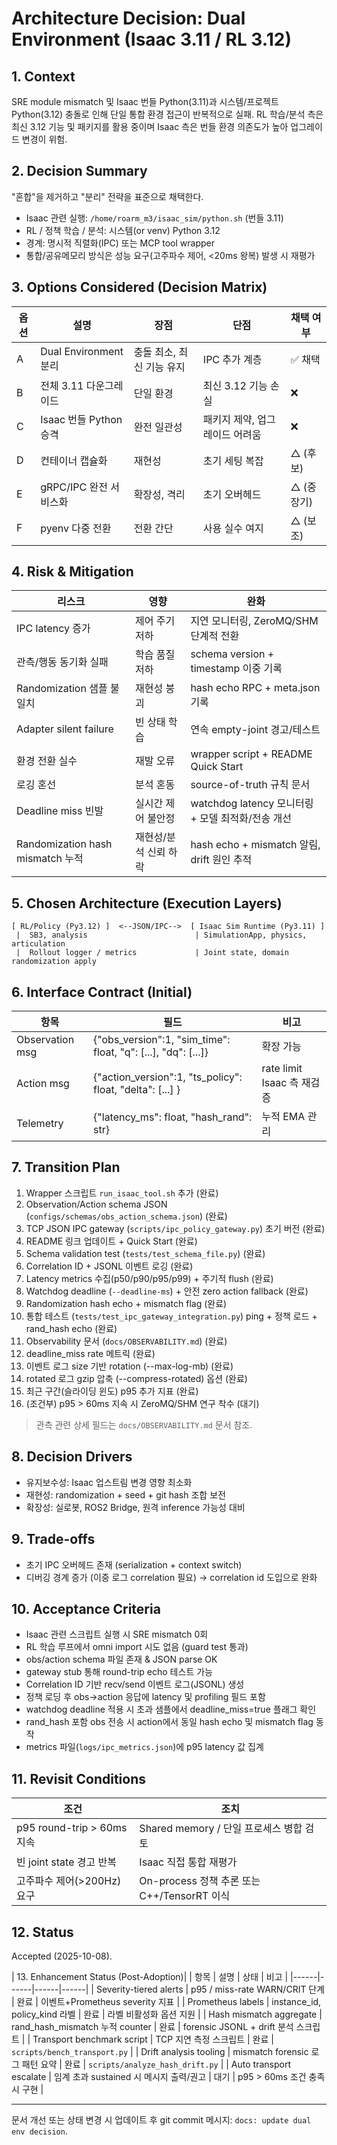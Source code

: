 # Architecture Decision: Dual Environment (Isaac 3.11 / RL 3.12)

## 1. Context
SRE module mismatch 및 Isaac 번들 Python(3.11)과 시스템/프로젝트 Python(3.12) 충돌로 인해 단일 통합 환경 접근이 반복적으로 실패. RL 학습/분석 측은 최신 3.12 기능 및 패키지를 활용 중이며 Isaac 측은 번들 환경 의존도가 높아 업그레이드 변경이 위험.

## 2. Decision Summary
"혼합"을 제거하고 "분리" 전략을 표준으로 채택한다.
- Isaac 관련 실행: `/home/roarm_m3/isaac_sim/python.sh` (번들 3.11)
- RL / 정책 학습 / 분석: 시스템(or venv) Python 3.12
- 경계: 명시적 직렬화(IPC) 또는 MCP tool wrapper
- 통합/공유메모리 방식은 성능 요구(고주파수 제어, <20ms 왕복) 발생 시 재평가

## 3. Options Considered (Decision Matrix)
| 옵션 | 설명 | 장점 | 단점 | 채택 여부 |
|------|------|------|------|-----------|
| A | Dual Environment 분리 | 충돌 최소, 최신 기능 유지 | IPC 추가 계층 | ✅ 채택 |
| B | 전체 3.11 다운그레이드 | 단일 환경 | 최신 3.12 기능 손실 | ❌ |
| C | Isaac 번들 Python 승격 | 완전 일관성 | 패키지 제약, 업그레이드 어려움 | ❌ |
| D | 컨테이너 캡슐화 | 재현성 | 초기 세팅 복잡 | △ (후보) |
| E | gRPC/IPC 완전 서비스화 | 확장성, 격리 | 초기 오버헤드 | △ (중장기) |
| F | pyenv 다중 전환 | 전환 간단 | 사용 실수 여지 | △ (보조) |

## 4. Risk & Mitigation
| 리스크 | 영향 | 완화 |
|--------|------|------|
| IPC latency 증가 | 제어 주기 저하 | 지연 모니터링, ZeroMQ/SHM 단계적 전환 |
| 관측/행동 동기화 실패 | 학습 품질 저하 | schema version + timestamp 이중 기록 |
| Randomization 샘플 불일치 | 재현성 붕괴 | hash echo RPC + meta.json 기록 |
| Adapter silent failure | 빈 상태 학습 | 연속 empty-joint 경고/테스트 |
| 환경 전환 실수 | 재발 오류 | wrapper script + README Quick Start |
| 로깅 혼선 | 분석 혼동 | source-of-truth 규칙 문서 |
| Deadline miss 빈발 | 실시간 제어 불안정 | watchdog latency 모니터링 + 모델 최적화/전송 개선 |
| Randomization hash mismatch 누적 | 재현성/분석 신뢰 하락 | hash echo + mismatch 알림, drift 원인 추적 |

## 5. Chosen Architecture (Execution Layers)
```
[ RL/Policy (Py3.12) ]  <--JSON/IPC-->  [ Isaac Sim Runtime (Py3.11) ]
 |  SB3, analysis                        | SimulationApp, physics, articulation
 |  Rollout logger / metrics             | Joint state, domain randomization apply
```

## 6. Interface Contract (Initial)
| 항목 | 필드 | 비고 |
|------|------|------|
| Observation msg | {"obs_version":1, "sim_time": float, "q": [...], "dq": [...]} | 확장 가능 |
| Action msg | {"action_version":1, "ts_policy": float, "delta": [...] } | rate limit Isaac 측 재검증 |
| Telemetry | {"latency_ms": float, "hash_rand": str} | 누적 EMA 관리 |

## 7. Transition Plan
1. Wrapper 스크립트 `run_isaac_tool.sh` 추가 (완료)
2. Observation/Action schema JSON (`configs/schemas/obs_action_schema.json`) (완료)
3. TCP JSON IPC gateway (`scripts/ipc_policy_gateway.py`) 초기 버전 (완료)
4. README 링크 업데이트 + Quick Start (완료)
5. Schema validation test (`tests/test_schema_file.py`) (완료)
6. Correlation ID + JSONL 이벤트 로깅 (완료)
7. Latency metrics 수집(p50/p90/p95/p99) + 주기적 flush (완료)
8. Watchdog deadline (`--deadline-ms`) + 안전 zero action fallback (완료)
9. Randomization hash echo + mismatch flag (완료)
10. 통합 테스트 (`tests/test_ipc_gateway_integration.py`) ping + 정책 로드 + rand_hash echo (완료)
11. Observability 문서 (`docs/OBSERVABILITY.md`) (완료)
12. deadline_miss rate 메트릭 (완료)
13. 이벤트 로그 size 기반 rotation (--max-log-mb) (완료)
14. rotated 로그 gzip 압축 (--compress-rotated) 옵션 (완료)
15. 최근 구간(슬라이딩 윈도) p95 추가 지표 (완료)
16. (조건부) p95 > 60ms 지속 시 ZeroMQ/SHM 연구 착수 (대기)

> 관측 관련 상세 필드는 `docs/OBSERVABILITY.md` 문서 참조.

## 8. Decision Drivers
- 유지보수성: Isaac 업스트림 변경 영향 최소화
- 재현성: randomization + seed + git hash 조합 보전
- 확장성: 실로봇, ROS2 Bridge, 원격 inference 가능성 대비

## 9. Trade-offs
- 초기 IPC 오버헤드 존재 (serialization + context switch)
- 디버깅 경계 증가 (이중 로그 correlation 필요) → correlation id 도입으로 완화

## 10. Acceptance Criteria
- Isaac 관련 스크립트 실행 시 SRE mismatch 0회
- RL 학습 루프에서 omni import 시도 없음 (guard test 통과)
- obs/action schema 파일 존재 & JSON parse OK
- gateway stub 통해 round-trip echo 테스트 가능
- Correlation ID 기반 recv/send 이벤트 로그(JSONL) 생성
- 정책 로딩 후 obs→action 응답에 latency 및 profiling 필드 포함
- watchdog deadline 적용 시 초과 샘플에서 deadline_miss=true 플래그 확인
- rand_hash 포함 obs 전송 시 action에서 동일 hash echo 및 mismatch flag 동작
- metrics 파일(`logs/ipc_metrics.json`)에 p95 latency 값 집계

## 11. Revisit Conditions
| 조건 | 조치 |
|------|------|
| p95 round-trip > 60ms 지속 | Shared memory / 단일 프로세스 병합 검토 |
| 빈 joint state 경고 반복 | Isaac 직접 통합 재평가 |
| 고주파수 제어(>200Hz) 요구 | On-process 정책 추론 또는 C++/TensorRT 이식 |

## 12. Status
Accepted (2025-10-08).

| 13. Enhancement Status (Post-Adoption)|
| 항목 | 설명 | 상태 | 비고 |
|------|------|------|------|
| Severity-tiered alerts | p95 / miss-rate WARN/CRIT 단계 | 완료 | 이벤트+Prometheus severity 지표 |
| Prometheus labels | instance_id, policy_kind 라벨 | 완료 | 라벨 비활성화 옵션 지원 |
| Hash mismatch aggregate | rand_hash_mismatch 누적 counter | 완료 | forensic JSONL + drift 분석 스크립트 |
| Transport benchmark script | TCP 지연 측정 스크립트 | 완료 | `scripts/bench_transport.py` |
| Drift analysis tooling | mismatch forensic 로그 패턴 요약 | 완료 | `scripts/analyze_hash_drift.py` |
| Auto transport escalate | 임계 초과 sustained 시 메시지 출력/권고 | 대기 | p95 > 60ms 조건 충족 시 구현 |

---
문서 개선 또는 상태 변경 시 업데이트 후 git commit 메시지: `docs: update dual env decision`.
